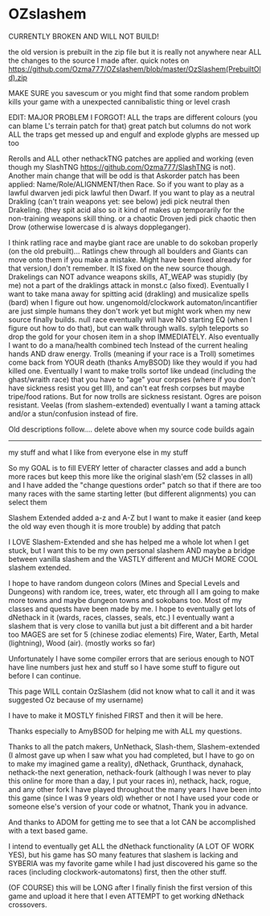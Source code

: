 # OZslashem

CURRENTLY BROKEN AND WILL NOT BUILD!

the old version is prebuilt in the zip file but it is really not anywhere near ALL the changes to the source I made after.
quick notes on https://github.com/Ozma777/OZslashem/blob/master/OzSlashem(PrebuiltOld).zip

MAKE SURE you savescum or you might find that some random problem kills your game with a unexpected cannibalistic thing or level crash

EDIT: MAJOR PROBLEM I FORGOT! ALL the traps are different colours (you can blame L's terrain patch for that)
great patch but columns do not work ALL the traps get messed up and engulf and explode glyphs are messed up too

Rerolls and ALL other nethackTNG patches are applied and working (even though my SlashTNG https://github.com/Ozma777/SlashTNG is not).
Another main change that will be odd is that Askorder patch has been applied:
Name/Role/ALIGNMENT/then Race.
So if you want to play as a lawful dwarven jedi pick lawful then Dwarf.
If you want to play as a neutral Drakling (can't train weapons yet: see below) jedi pick neutral then Drakeling.
(they spit acid also so it kind of makes up temporarily for the non-training weapons skill thing.
or a chaotic Droven jedi pick chaotic then Drow (otherwise lowercase d is always doppleganger).

I think ratling race and maybe giant race are unable to do sokoban properly (on the old prebuilt)...
Ratlings chew through all boulders and Giants can move onto them if you make a mistake. Might have been fixed already for that version,I
don't remember. It IS fixed on the new source though.
Drakelings can NOT advance weapons skills, AT_WEAP was stupidly (by me) not a part of the draklings attack in monst.c (also fixed).
Eventually I want to take mana away for spitting acid (drakling) and musicalize spells (bard) when I figure out how.
ungenomold/clockwork automaton/incantifier are just simple humans they don't work yet but might work when my new source finally builds.
null race eventually will have NO starting EQ (when I figure out how to do that), but can walk through walls.
sylph teleports so drop the gold for your chosen item in a shop IMMEDIATELY. Also eventually I want to do a mana/health combined tech
Instead of the current healing hands AND draw energy.
Trolls (meaning if your race is a Troll) sometimes come back from YOUR death (thanks AmyBSOD) like they would if you had killed one.
Eventually I want to make trolls sortof like undead (including the ghast/wraith race) that you have to "age" your corpses (where if you 
don't have sickness resist you get Ill), and can't eat fresh corpses but maybe tripe/food rations. 
But for now trolls are sickness resistant.
Ogres are poison resistant.
Veelas (from slashem-extended) eventually I want a taming attack and/or a stun/confusion instead of fire.

Old descriptions follow.... delete above when my source code builds again
_____________________________________________________________________________________________________________
my stuff and what I like from everyone else in my stuff

So my GOAL is to fill EVERY letter of character classes and add a bunch more races but keep this more like the original slash'em
(52 classes in all) and I have added the "change questions order" patch so that if there are too many races with the same
starting letter (but different alignments) you can select them

Slashem Extended added a-z and A-Z but I want to make it easier (and keep the old way even though it is more trouble) by
adding that patch

I LOVE Slashem-Extended and she has helped me a whole lot when I get stuck, but I want this to be my own personal slashem
AND maybe a bridge between vanilla slashem and the VASTLY different and MUCH MORE COOL slashem extended.

I hope to have random dungeon colors (Mines and Special Levels and Dungeons) with random ice, trees, water, etc through all
I am going to make more towns and maybe dungeon towns and sokobans too.
Most of my classes and quests have been made by me.
I hope to eventually get lots of dNethack in it (wards, races, classes, seals, etc.)
I eventually want a slashem that is very close to vanilla but just a bit different and a bit harder too
MAGES are set for 5 (chinese zodiac elements) Fire, Water, Earth, Metal (lightning), Wood (air). (mostly works so far)

Unfortunately I have some compiler errors that are serious enough to NOT have line numbers just hex and stuff so I have some stuff
to figure out before I can continue.

This page WILL contain OzSlashem (did not know what to call it and it was suggested Oz because of my username)

I have to make it MOSTLY finished FIRST and then it will be here.

Thanks especially to AmyBSOD for helping me with ALL my questions.

Thanks to all the patch makers, UnNethack, Slash-them, Slashem-extended (I almost gave up when I saw what you had completed, but I have to go on to make my imagined game a reality), dNethack, Grunthack, dynahack, nethack-the next generation, nethack-fourk (although I was never to play this online for more than a day, I put your races in), nethack, hack, rogue, and any other fork I have played throughout the many years I have been into this game (since I was 9 years old) whether or not I have used your code or someone else's version of your code or whatnot, Thank you in advance.

And thanks to ADOM for getting me to see that a lot CAN be accomplished with a text based game.

I intend to eventually get ALL the dNethack functionality (A LOT OF WORK YES), but his game has SO many features that slashem is lacking and SYBERIA was my favorite game while I had just discovered his game so the races (including clockwork-automatons) first, then the other stuff.

(OF COURSE) this will be LONG after I finally finish the first version of this game and upload it here that I even ATTEMPT to get working dNethack crossovers.
